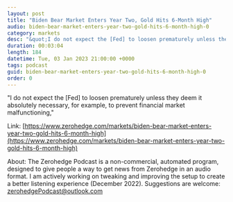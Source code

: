 ```yaml
---
layout: post
title: "Biden Bear Market Enters Year Two, Gold Hits 6-Month High"
audio: biden-bear-market-enters-year-two-gold-hits-6-month-high-0
category: markets
desc: "&quot;I do not expect the [Fed] to loosen prematurely unless they deem it absolutely necessary, for example, to prevent financial market malfunctioning,&quot; "
duration: 00:03:04
length: 184
datetime: Tue, 03 Jan 2023 21:00:00 +0000
tags: podcast
guid: biden-bear-market-enters-year-two-gold-hits-6-month-high-0
order: 0
---
```

&quot;I do not expect the [Fed] to loosen prematurely unless they deem it absolutely necessary, for example, to prevent financial market malfunctioning,&quot; 

Link: [https://www.zerohedge.com/markets/biden-bear-market-enters-year-two-gold-hits-6-month-high](https://www.zerohedge.com/markets/biden-bear-market-enters-year-two-gold-hits-6-month-high)

About: The Zerohedge Podcast is a non-commercial, automated program, designed to give people a way to get news from Zerohedge in an audio format.  I am actively working on tweaking and improving the setup to create a better listening experience (December 2022).  Suggestions are welcome: [zerohedgePodcast@outlook.com](mailto:zerohedgePodcast@outlook.com)